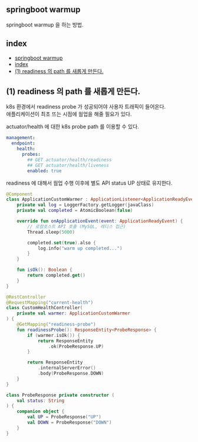 ## springboot warmup
springboot warmup 을 하는 방법.

## index
<!-- TOC -->
  * [springboot warmup](#springboot-warmup)
  * [index](#index)
  * [(1) readiness 의 path 를 새롭게 만든다.](#1-readiness-의-path-를-새롭게-만든다)
<!-- TOC -->

## (1) readiness 의 path 를 새롭게 만든다.
k8s 환경에서 readiness probe 가 성공되어야 사용자 트래픽이 들어온다.   
애플리케이션이 최초 뜨는 시점에 웜업을 해줄 필요가 있다.

actuator/health 에 대한 k8s probe path 를 이용할 수 있다.
```yaml
management:
  endpoint:
    health:
      probes:
        ## GET actuator/health/readiness
        ## GET actuator/health/liveness
        enabled: true
```

readiness 에 대해서 웜업 수행 이후에 별도 API status UP 상태로 유지한다.
```kotlin
@Component
class ApplicationCustomWarmer : ApplicationListener<ApplicationReadyEvent> {
    private val log = LoggerFactory.getLogger(javaClass)
    private val completed = AtomicBoolean(false)

    override fun onApplicationEvent(event: ApplicationReadyEvent) {
        // 로컬호스트 API 호출 (MySQL, 레디스 접근)
        Thread.sleep(5000)

        completed.set(true).also {
            log.info("warm up completed...")
        }
    }

    fun isOk(): Boolean {
        return completed.get()
    }
}

@RestController
@RequestMapping("current-health")
class CustomHealthController(
    private val warmer: ApplicationCustomWarmer
) {
    @GetMapping("readiness-probe")
    fun readinessProbe(): ResponseEntity<ProbeResponse> {
        if (warmer.isOk()) {
            return ResponseEntity
                .ok(ProbeResponse.UP)
        }

        return ResponseEntity
            .internalServerError()
            .body(ProbeResponse.DOWN)
    }
}

class ProbeResponse private constructor (
    val status: String
) {
    companion object {
        val UP = ProbeResponse("UP")
        val DOWN = ProbeResponse("DOWN")
    }
}
```
